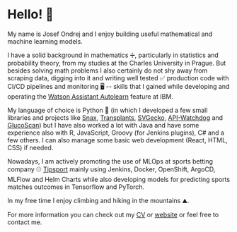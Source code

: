 # Hello! 👋

My name is Josef Ondrej and I enjoy building useful mathematical and machine learning models.

I have a solid background in mathematics ➗, particularly in statistics and probability theory, from my studies at
the Charles University in Prague. But besides solving math problems I also certainly do not shy away from scraping
data, digging into it and writing well tested ✅ production code with CI/CD pipelines and monitoring 🖥 -- skills that I
gained while developing and operating
the [Watson Assistant Autolearn](https://cloud.ibm.com/docs/watson-assistant?topic=watson-assistant-autolearn)
feature at IBM.

My language of choice is Python 🐍 (in which I developed a few small libraries and projects
like [Snax](https://github.com/josefondrej/snax), [Transplants](https://github.com/josefondrej/transplants), [SVGecko](https://github.com/josefondrej/svgecko),
[API-Watchdog](https://github.com/josefondrej/api-watchdog) and [GlucoScan](https://github.com/josefondrej/glucoscan))
but I have also worked a lot with Java and have some experience also with
R, JavaScript, Groovy (for Jenkins plugins), C# and a few others.
I can also manage some basic web development (React, HTML, CSS) if needed.

Nowadays, I am actively promoting the use of MLOps at sports betting company ⚾ [Tipsport](https://www.tipsport.cz/)
mainly using Jenkins, Docker, OpenShift, ArgoCD, MLFlow and Helm Charts while also developing models for predicting
sports matches outcomes in Tensorflow and PyTorch.

In my free time I enjoy climbing and hiking in the mountains ⛰️.

For more information you can check out my [CV](http://josefondrej.com/Josef_Ondrej_CV.pdf)
or [website](http://josefondrej.com/) or feel free to contact me.
